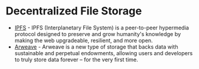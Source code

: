 # Decentralized File Storage

- [IPFS](https://www.ipfs.com/) - IPFS (Interplanetary File System) is a peer-to-peer hypermedia protocol designed to preserve and grow humanity's knowledge by making the web upgradeable, resilient, and more open.
- [Arweave](https://www.arweave.org/) - Arweave is a new type of storage that backs data with sustainable and perpetual endowments, allowing users and developers to truly store data forever – for the very first time.
